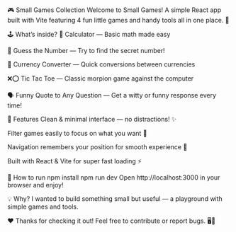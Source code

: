 🎮 Small Games Collection
Welcome to Small Games! A simple React app built with Vite featuring 4 fun little games and handy tools all in one place. 🚀

🕹️ What’s inside?
🧮 Calculator — Basic math made easy

🔢 Guess the Number — Try to find the secret number!

💱 Currency Converter — Quick conversions between currencies

❌⭕ Tic Tac Toe — Classic morpion game against the computer

🗣️ Funny Quote to Any Question — Get a witty or funny response every time!

🎯 Features
Clean & minimal interface — no distractions! ✨

Filter games easily to focus on what you want 🎯

Navigation remembers your position for smooth experience 🧭

Built with React & Vite for super fast loading ⚡

🚀 How to run
npm install
npm run dev
Open http://localhost:3000 in your browser and enjoy!

💡 Why?
I wanted to build something small but useful — a playground with simple games and tools.

❤️ Thanks for checking it out!
Feel free to contribute or report bugs. 🖥️💙
